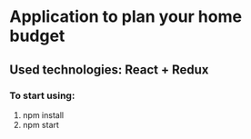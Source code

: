 # Application to plan your home budget
## Used technologies: React + Redux
### To start using:
1. npm install
2. npm start
